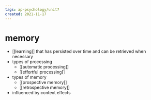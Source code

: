 ```yaml
---
tags: ap-psychology/unit7 
created: 2021-11-17
---
```


# memory

- [[learning]] that has persisted over time and can be retrieved when necessary
- types of processing
	- [[automatic processing]]
	- [[effortful processing]]
- types of memory
	- [[prospective memory]]
	- [[retrospective memory]]
- influenced by context effects

<!---->